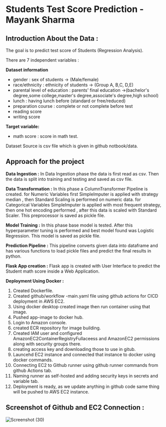 # Students Test Score Prediction - Mayank Sharma

## Introduction About the Data :
The goal is to predict test score of Students (Regression Analysis).

There are 7 independent variables :

**Dataset information**

* gender : sex of students -> (Male/female)
* race/ethnicity : ethnicity of students -> (Group A, B,C, D,E)
* parental level of education : parents' final education ->(bachelor's degree,some college,master's degree,associate's degree,high school)
* lunch : having lunch before (standard or free/reduced)
* preparation course : complete or not complete before test
* reading score
* writing score

**Target variable:**

* math score : score in math test.

Dataset Source is csv file which is given in github notbook/data.

## Approach for the project

**Data Ingestion :**
In Data Ingestion phase the data is first read as csv.
Then the data is split into training and testing and saved as csv file.

**Data Transformation :**
In this phase a ColumnTransformer Pipeline is created.
for Numeric Variables first SimpleImputer is applied with strategy median , then Standard Scaling is performed on numeric data.
for Categorical Variables SimpleImputer is applied with most frequent strategy, then one hot encoding performed , after this data is scaled with Standard Scaler.
This preprocessor is saved as pickle file.

**Model Training :**
In this phase base model is tested. 
After this hyperparameter tuning is performed and best model found was Logistic Regression.
This model is saved as pickle file.

**Prediction Pipeline :**
This pipeline converts given data into dataframe and has various functions to load pickle files and predict the final results in python.

**Flask App creation :**
Flask app is created with User Interface to predict the Student math score inside a Web Application.

**Deployment Using Docker :**
1. Created Dockerfile.
2. Created github/workflow -main.yaml file using github actions for CICD deployment in AWS EC2.
3. Using docker desktop created image then run container using that image.
4. Pushed app-image to docker hub.
5. Login to Amazon console.
6. created ECR repository for image building.
7. Created IAM user and configured AmazonEC2ContainerRegistryFullaceess and AmazonEC2 permissions along with security groups there.
8. creating access key and downloading those to use in gitub.
9. Launcehd EC2 instance and connected that instance to docker using docker commands.
10. Connecting EC2 to Github runner using github runner commands from github Actions tab.
11. Naming runner as self-hosted and adding security keys in secrets and variable tab.
12. Deployment is ready, as we update anything in github code same thing will be pushed to AWS EC2 instance.

## Screenshot of Github and EC2 Connection :

![Screenshot (30)](https://github.com/mayank00927/Students_Test_Score_Prediction/assets/96683686/b9d4d934-24d0-4ce6-8725-ed044c71f600)
